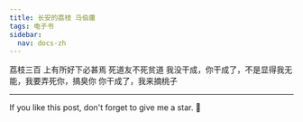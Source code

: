 ```yaml
---
title: 长安的荔枝 马伯庸
tags: 电子书
sidebar:
  nav: docs-zh
---
```


荔枝三百
上有所好下必甚焉
死道友不死贫道
我没干成，你干成了，不是显得我无能，我要弄死你，搞臭你
你干成了，我来摘桃子


<!--more-->

---

If you like this post, don't forget to give me a star. :star2:

